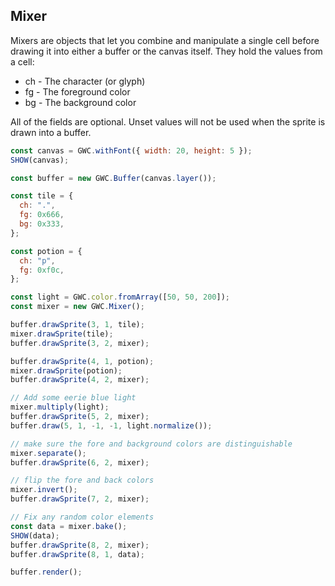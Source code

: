 ## Mixer

Mixers are objects that let you combine and manipulate a single cell before drawing it into either a buffer or the canvas itself. They hold the values from a cell:

- ch - The character (or glyph)
- fg - The foreground color
- bg - The background color

All of the fields are optional. Unset values will not be used when the sprite is drawn into a buffer.

```js
const canvas = GWC.withFont({ width: 20, height: 5 });
SHOW(canvas);

const buffer = new GWC.Buffer(canvas.layer());

const tile = {
  ch: ".",
  fg: 0x666,
  bg: 0x333,
};

const potion = {
  ch: "p",
  fg: 0xf0c,
};

const light = GWC.color.fromArray([50, 50, 200]);
const mixer = new GWC.Mixer();

buffer.drawSprite(3, 1, tile);
mixer.drawSprite(tile);
buffer.drawSprite(3, 2, mixer);

buffer.drawSprite(4, 1, potion);
mixer.drawSprite(potion);
buffer.drawSprite(4, 2, mixer);

// Add some eerie blue light
mixer.multiply(light);
buffer.drawSprite(5, 2, mixer);
buffer.draw(5, 1, -1, -1, light.normalize());

// make sure the fore and background colors are distinguishable
mixer.separate();
buffer.drawSprite(6, 2, mixer);

// flip the fore and back colors
mixer.invert();
buffer.drawSprite(7, 2, mixer);

// Fix any random color elements
const data = mixer.bake();
SHOW(data);
buffer.drawSprite(8, 2, mixer);
buffer.drawSprite(8, 1, data);

buffer.render();
```
